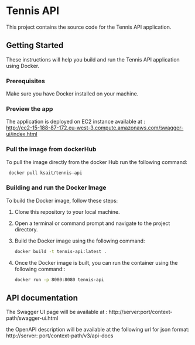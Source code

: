 # Tennis API

This project contains the source code for the Tennis API application.

## Getting Started

These instructions will help you build and run the Tennis API application using Docker.

### Prerequisites

Make sure you have Docker installed on your machine.

### Preview the app

The application is deployed on EC2 instance available at :  
http://ec2-15-188-87-172.eu-west-3.compute.amazonaws.com/swagger-ui/index.html 

### Pull the image from dockerHub

To pull the image directly from the docker Hub run the following command:
 ```bash
  docker pull ksait/tennis-api
```

### Building and run the Docker Image

To build the Docker image, follow these steps:

1. Clone this repository to your local machine.

2. Open a terminal or command prompt and navigate to the project directory.

3. Build the Docker image using the following command:

   ```bash
   docker build -t tennis-api:latest .
    ```
4. Once the Docker image is built, you can run the container using the following command::

   ```bash
   docker run -p 8080:8080 tennis-api
    ```
## API documentation

The Swagger UI page will be available at : http://server:port/context-path/swagger-ui.html

the OpenAPI description will be available at the following url for json format: http://server:
port/context-path/v3/api-docs


